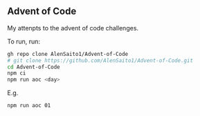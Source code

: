 ## Advent of Code

My attenpts to the advent of code challenges.

To run, run:

```sh
gh repo clone AlenSaito1/Advent-of-Code 
# git clone https://github.com/AlenSaito1/Advent-of-Code.git
cd Advent-of-Code
npm ci
npm run aoc <day>

```

E.g.

```
npm run aoc 01
```